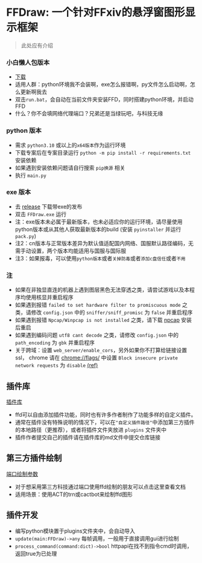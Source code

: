 # FFDraw: 一个针对FFxiv的悬浮窗图形显示框架

> 此处应有介绍

### 小白懒人包版本

- [下载](https://github.com/gogofishman/FFDraw/releases)
- 适用人群：python环境我不会装啊，exe怎么报错啊，py文件怎么启动啊，怎么更新啊我去
- 双击`run.bat`，会自动在当前文件夹安装FFD，同时搭建python环境，并启动FFD
- 什么？你不会填网络代理端口？兄弟还是当绿玩吧，与科技无缘



### python 版本

* 需求 `python3.10` 或以上的`x64版本`作为运行环境
* 下载专案后在专案目录运行 `python -m pip install -r requirements.txt` 安装依赖
* 如果遇到安装依赖问题请自行搜索 `pip换源` 相关
* 执行 `main.py`

### exe 版本

* 去 [release](https://github.com/nyaoouo/FFDraw/releases/latest) 下载带exe的发布
* 双击 `FFDraw.exe` 运行
* 注：exe版本未必属于最新版本，也未必适应你的运行环境，请尽量使用python版本或从其他人获取最新版本的build (安装 `pyinstaller` 并运行 `pack.py`)
* 注2：cn版本与正常版本差异为默认值适配国内网络、国服默认路径编码，无需手动设置，两个版本均能适用与国服与国际服
* 注3：如果报毒，可以使用`python版本`或者`关掉防毒`或者`添加c盘信任`或者`不用`

### 注

* 如果在非独显直连的机器上遇到图层黑色无法穿透之类，请尝试游戏以及本程序均使用核显并重启程序
* 如果遇到报错 `failed to set hardware filter to promiscuous mode` 之类，请修改 `config.json` 中的 `sniffer/sniff_promisc` 为 `false` 并重启程序
* 如果遇到报错 `Npcap/Winpcap is not installed` 之类，请下载 [npcap](https://npcap.com/dist/npcap-1.72.exe) 安装后重启
* 如果遇到编码问题 `utf8 cant decode` 之类，请修改 `config.json` 中的 `path_encoding` 为 `gbk` 并重启程序
* 关于跨域：设置 `web_server/enable_cors`，另外如果你不打算给链接设置ssl， chrome 请在 [chrome://flags/](chrome://flags/) 中设置 `Block insecure private network requests`
  为 `disable` [(ref)](https://developer.chrome.com/articles/cors-rfc1918-feedback/#chrome%27s-plans-to-enable-cors-rfc1918)



## 插件库

[插件库](doc/插件库.md)

- ffd可以自由添加插件功能，同时也有许多作者制作了功能多样的自定义插件。
- 通常在插件没有特殊说明的情况下，可以在`"自定义插件路径"`中添加第三方插件的本地路径（更推荐），或者将插件文件夹放进 `plugins` 文件夹中
- 插件作者提交自己的插件请在插件库的md文件中提交仓库链接



## 第三方插件绘制

[端口绘制参数](doc/Development/第三方科技绘制.md)

- 对于想采用第三方科技通过端口使用ffd绘制的朋友可以点击这里查看文档
- 适用场景：使用ACT的trn或cactbot来绘制ffd图形



## 插件开发

* 编写python模块置于plugins文件夹中，会自动导入
* `update(main:FFDraw)->any` 每帧调用，一般用于直接调用gui进行绘制
* `process_command(command:dict)->bool` httpapi在找不到指令cmd时调用，返回true为已处理

